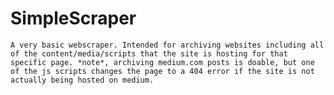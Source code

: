 # SimpleScraper
    A very basic webscraper. Intended for archiving websites including all of the content/media/scripts that the site is hosting for that specific page. *note*, archiving medium.com posts is doable, but one of the js scripts changes the page to a 404 error if the site is not actually being hosted on medium.

